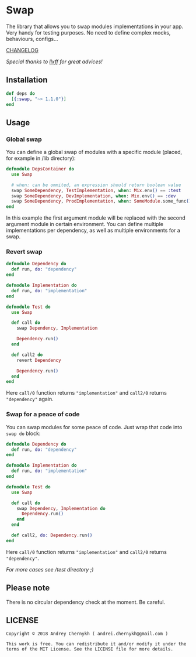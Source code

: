 # Swap

The library that allows you to swap modules implementations in your app.
Very handy for testing purposes. No need to define complex mocks, behaviours, configs...

[CHANGELOG](https://github.com/madeinussr/exop/blob/master/CHANGELOG.md)

_Special thanks to [llxff](https://github.com/llxff) for great advices!_

## Installation

```elixir
def deps do
  [{:swap, "~> 1.1.0"}]
end
```

## Usage

### Global swap

You can define a global swap of modules with a specific module (placed, for example in /lib directory):

```elixir
defmodule DepsContainer do
  use Swap

  # when: can be ommited, an expression should return boolean value
  swap SomeDependency, TestImplementation, when: Mix.env() == :test
  swap SomeDependency, DevImplementation, when: Mix.env() == :dev
  swap SomeDependency, ProdImplementation, when: SomeModule.some_func()
end
```

In this example the first argument module will be replaced with the second argument module in certain environment.
You can define multiple implementations per dependency, as well as multiple environments for a swap.

### Revert swap

```elixir
defmodule Dependency do
  def run, do: "dependency"
end

defmodule Implementation do
  def run, do: "implementation"
end

defmodule Test do
  use Swap

  def call do
    swap Dependency, Implementation

    Dependency.run()
  end

  def call2 do
    revert Dependency

    Dependency.run()
  end
end
```

Here `call/0` function returns `"implementation"` and `call2/0` returns `"dependency"` again.

### Swap for a peace of code

You can swap modules for some peace of code. Just wrap that code into `swap do` block:

```elixir
defmodule Dependency do
  def run, do: "dependency"
end

defmodule Implementation do
  def run, do: "implementation"
end

defmodule Test do
  use Swap

  def call do
    swap Dependency, Implementation do
      Dependency.run()
    end
  end

  def call2, do: Dependency.run()
end
```

Here `call/0` function returns `"implementation"` and `call2/0` returns `"dependency"`.

_For more cases see /test directory ;)_

## Please note

There is no circular dependency check at the moment. Be careful.

## LICENSE

    Copyright © 2018 Andrey Chernykh ( andrei.chernykh@gmail.com )

    This work is free. You can redistribute it and/or modify it under the
    terms of the MIT License. See the LICENSE file for more details.
